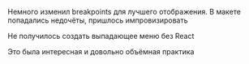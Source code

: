 Немного изменил breakpoints для лучшего отображения. В макете попадались недочёты, пришлось импровизировать

Не получилось создать выпадающее меню без React

Это была интересная и довольно объёмная практика
